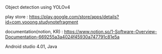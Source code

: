 Object detection using YOLOv4

play store : https://play.google.com/store/apps/details?id=com.yooong.studynotefragment

documentation(notion, KR) : https://www.notion.so/1-Software-Overview-Documentation-669255a3a4024f45930a747791c81e5a

Android studio 4.01, Java
